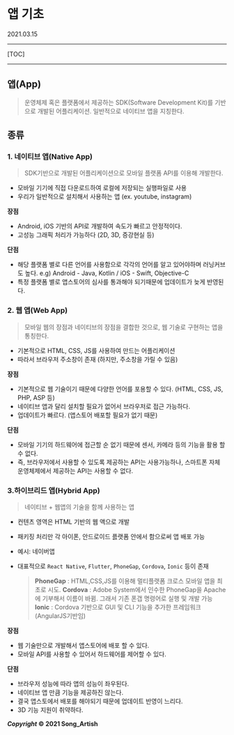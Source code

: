 # 앱 기초

2021.03.15

---

[TOC]

---



## 앱(App)

> 운영체제 혹은 플랫폼에서 제공하는 SDK(Software Development Kit)를 기반으로 개발된 어플리케이션. 일반적으로 네이티브 앱을 지칭한다.



## 종류

### 1. 네이티브 앱(Native App)

> SDK기반으로 개발된 어플리케이션으로 모바일 플랫폼 API를 이용해 개발한다.

- 모바일 기기에 직접 다운로드하여 로컬에 저장되는 실행파일로 사용
- 우리가 일반적으로 설치해서 사용하는 앱 (ex. youtube, instagram)

**장점**

- Android, iOS 기반의 API로 개발하여 속도가 빠르고 안정적이다.
- 고성능 그래픽 처리가 가능하다 (2D, 3D, 증강현실 등)

**단점**

- 해당 플랫폼 별로 다른 언어를 사용함으로 각각의 언어를 알고 있어야하며 러닝커브도 높다. e.g) Android - Java, Kotlin / iOS - Swift, Objective-C
- 특정 플랫폼 별로 앱스토어의 심사를 통과해야 되기때문에 업데이트가 늦게 반영된다.



### 2. 웹 앱(Web App)

> 모바일 웹의 장점과 네이티브의 장점을 결합한 것으로, 웹 기술로 구현하는 앱을 통칭한다.

- 기본적으로 HTML, CSS, JS를 사용하여 만드는 어플리케이션
- 따라서 브라우저 주소창이 존재 (하지만, 주소창을 가릴 수 있음)

**장점**

- 기본적으로 웹 기술이기 때문에 다양한 언어를 포용할 수 있다. (HTML, CSS, JS, PHP, ASP 등)
- 네이티브 앱과 달리 설치할 필요가 없어서 브라우저로 접근 가능하다.
- 업데이트가 빠르다. (앱스토어 배포할 필요가 없기 때문)

**단점**

- 모바일 기기의 하드웨어에 접근할 순 없기 때문에 센서, 카메라 등의 기능을 활용 할 수 없다.
- 즉, 브라우저에서 사용할 수 있도록 제공하는 API는 사용가능하나, 스마트폰 자체 운영체제에서 제공하는 API는 사용할 수 없다.



### 3.하이브리드 앱(Hybrid App)

> 네이티브 + 웹앱의 기술을 함께 사용하는 앱

- 컨텐츠 영역은 HTML 기반의 웹 액으로 개발

- 패키징 처리만 각 아이폰, 안드로이드 픐랫폼 안에서 함으로써 앱 배포 가능

- 예시: 네이버앱

- 대표적으로 `React Native`, `Flutter`, `PhoneGap`, `Cordova`, `Ionic` 등이 존재

  >**PhoneGap** : HTML,CSS,JS를 이용해 멀티플랫폼 크로스 모바일 앱을 최초로 시도.
  >**Cordova** : Adobe System에서 인수한 PhoneGap을 Apache에 기부해서 이름이 바뀜. 그래서 기존 폰갭 명령어로 실행 및 개발 가능
  >**Ionic** : Cordova 기반으로 GUI 및 CLI 기능을 추가한 프레임워크 (AngularJS기반임)

**장점**

- 웹 기술만으로 개발해서 앱스토어에 배포 할 수 있다.
- 모바일 API를 사용할 수 있어서 하드웨어를 제어할 수 있다.

**단점**

- 브라우저 성능에 따라 앱의 성능이 좌우된다.
- 네이티브 앱 만큼 기능을 제공하진 않는다.
- 결국 앱스토에서 배포를 해야되기 때문에 업데이트 반영이 느리다.
- 3D 기능 지원이 취약하다.



***Copyright* © 2021 Song_Artish**